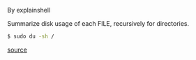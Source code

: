 By explainshell

Summarize disk usage of each FILE, recursively for directories.
```bash
$ sudo du -sh /
```

[source](https://explainshell.com/explain?cmd=sudo+du+-sh+%2F)
